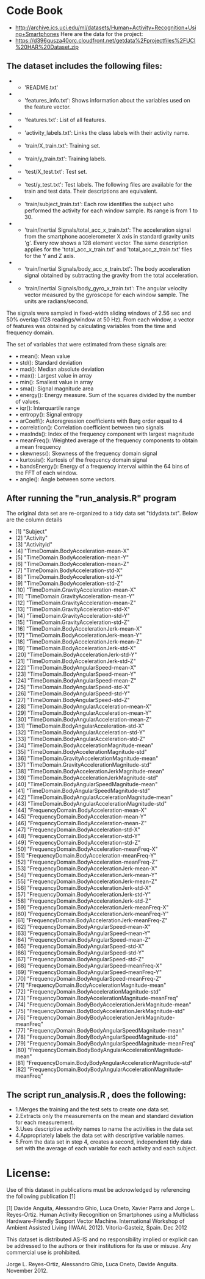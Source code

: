 # Code Book

* http://archive.ics.uci.edu/ml/datasets/Human+Activity+Recognition+Using+Smartphones 
Here are the data for the project:
* https://d396qusza40orc.cloudfront.net/getdata%2Fprojectfiles%2FUCI%20HAR%20Dataset.zip

## The dataset includes the following files:

* - 'README.txt'
* - 'features_info.txt': Shows information about the variables used on the feature vector.
* - 'features.txt': List of all features.
* - 'activity_labels.txt': Links the class labels with their activity name.
* - 'train/X_train.txt': Training set.
* - 'train/y_train.txt': Training labels.
* - 'test/X_test.txt': Test set.
* - 'test/y_test.txt': Test labels.
The following files are available for the train and test data. Their descriptions are equivalent. 
* - 'train/subject_train.txt': Each row identifies the subject who performed the activity for each window sample. Its range is from 1 to 30. 
* - 'train/Inertial Signals/total_acc_x_train.txt': The acceleration signal from the smartphone accelerometer X axis in standard gravity units 'g'. Every row shows a 128 element vector. The same description applies for the 'total_acc_x_train.txt' and 'total_acc_z_train.txt' files for the Y and Z axis. 
* - 'train/Inertial Signals/body_acc_x_train.txt': The body acceleration signal obtained by subtracting the gravity from the total acceleration. 
* - 'train/Inertial Signals/body_gyro_x_train.txt': The angular velocity vector measured by the gyroscope for each window sample. The units are radians/second. 

The signals were sampled in fixed-width sliding windows of 2.56 sec and 50% overlap (128 readings/window at 50 Hz). From each window, a vector of features was obtained by calculating variables from the time and frequency domain.

The set of variables that were estimated from these signals are: 
* • mean(): Mean value
* • std(): Standard deviation
* • mad(): Median absolute deviation 
* • max(): Largest value in array
* • min(): Smallest value in array
* • sma(): Signal magnitude area
* • energy(): Energy measure. Sum of the squares divided by the number of values. 
* • iqr(): Interquartile range 
* • entropy(): Signal entropy
* • arCoeff(): Autoregression coefficients with Burg order equal to 4
* • correlation(): Correlation coefficient between two signals
* • maxInds(): Index of the frequency component with largest magnitude
* • meanFreq(): Weighted average of the frequency components to obtain a mean frequency
* • skewness(): Skewness of the frequency domain signal 
* • kurtosis(): Kurtosis of the frequency domain signal 
* • bandsEnergy(): Energy of a frequency interval within the 64 bins of the FFT of each window.
* • angle(): Angle between some vectors.


## After running the "run_analysis.R" program
The original data set are re-organized to a tidy data set "tidydata.txt". Below are the column details
*  [1] "Subject"                                                      
*  [2] "Activity"                                                     
*  [3] "ActivityId"                                                   
*  [4] "TimeDomain.BodyAcceleration-mean-X"                           
*  [5] "TimeDomain.BodyAcceleration-mean-Y"                           
*  [6] "TimeDomain.BodyAcceleration-mean-Z"                           
*  [7] "TimeDomain.BodyAcceleration-std-X"                            
*  [8] "TimeDomain.BodyAcceleration-std-Y"                            
*  [9] "TimeDomain.BodyAcceleration-std-Z"                            
* [10] "TimeDomain.GravityAcceleration-mean-X"                        
* [11] "TimeDomain.GravityAcceleration-mean-Y"                        
* [12] "TimeDomain.GravityAcceleration-mean-Z"                        
* [13] "TimeDomain.GravityAcceleration-std-X"                         
* [14] "TimeDomain.GravityAcceleration-std-Y"                         
* [15] "TimeDomain.GravityAcceleration-std-Z"                         
* [16] "TimeDomain.BodyAccelerationJerk-mean-X"                       
* [17] "TimeDomain.BodyAccelerationJerk-mean-Y"                       
* [18] "TimeDomain.BodyAccelerationJerk-mean-Z"                       
* [19] "TimeDomain.BodyAccelerationJerk-std-X"                        
* [20] "TimeDomain.BodyAccelerationJerk-std-Y"                        
* [21] "TimeDomain.BodyAccelerationJerk-std-Z"                        
* [22] "TimeDomain.BodyAngularSpeed-mean-X"                           
* [23] "TimeDomain.BodyAngularSpeed-mean-Y"                           
* [24] "TimeDomain.BodyAngularSpeed-mean-Z"                           
* [25] "TimeDomain.BodyAngularSpeed-std-X"                            
* [26] "TimeDomain.BodyAngularSpeed-std-Y"                            
* [27] "TimeDomain.BodyAngularSpeed-std-Z"                            
* [28] "TimeDomain.BodyAngularAcceleration-mean-X"                    
* [29] "TimeDomain.BodyAngularAcceleration-mean-Y"                    
* [30] "TimeDomain.BodyAngularAcceleration-mean-Z"                    
* [31] "TimeDomain.BodyAngularAcceleration-std-X"                     
* [32] "TimeDomain.BodyAngularAcceleration-std-Y"                     
* [33] "TimeDomain.BodyAngularAcceleration-std-Z"                     
* [34] "TimeDomain.BodyAccelerationMagnitude-mean"                    
* [35] "TimeDomain.BodyAccelerationMagnitude-std"                     
* [36] "TimeDomain.GravityAccelerationMagnitude-mean"                 
* [37] "TimeDomain.GravityAccelerationMagnitude-std"                  
* [38] "TimeDomain.BodyAccelerationJerkMagnitude-mean"                
* [39] "TimeDomain.BodyAccelerationJerkMagnitude-std"                 
* [40] "TimeDomain.BodyAngularSpeedMagnitude-mean"                    
* [41] "TimeDomain.BodyAngularSpeedMagnitude-std"                     
* [42] "TimeDomain.BodyAngularAccelerationMagnitude-mean"             
* [43] "TimeDomain.BodyAngularAccelerationMagnitude-std"              
* [44] "FrequencyDomain.BodyAcceleration-mean-X"                      
* [45] "FrequencyDomain.BodyAcceleration-mean-Y"                      
* [46] "FrequencyDomain.BodyAcceleration-mean-Z"                      
* [47] "FrequencyDomain.BodyAcceleration-std-X"                       
* [48] "FrequencyDomain.BodyAcceleration-std-Y"                       
* [49] "FrequencyDomain.BodyAcceleration-std-Z"                       
* [50] "FrequencyDomain.BodyAcceleration-meanFreq-X"                  
* [51] "FrequencyDomain.BodyAcceleration-meanFreq-Y"                  
* [52] "FrequencyDomain.BodyAcceleration-meanFreq-Z"                  
* [53] "FrequencyDomain.BodyAccelerationJerk-mean-X"                  
* [54] "FrequencyDomain.BodyAccelerationJerk-mean-Y"                  
* [55] "FrequencyDomain.BodyAccelerationJerk-mean-Z"                  
* [56] "FrequencyDomain.BodyAccelerationJerk-std-X"                   
* [57] "FrequencyDomain.BodyAccelerationJerk-std-Y"                   
* [58] "FrequencyDomain.BodyAccelerationJerk-std-Z"                   
* [59] "FrequencyDomain.BodyAccelerationJerk-meanFreq-X"              
* [60] "FrequencyDomain.BodyAccelerationJerk-meanFreq-Y"              
* [61] "FrequencyDomain.BodyAccelerationJerk-meanFreq-Z"              
* [62] "FrequencyDomain.BodyAngularSpeed-mean-X"                      
* [63] "FrequencyDomain.BodyAngularSpeed-mean-Y"                      
* [64] "FrequencyDomain.BodyAngularSpeed-mean-Z"                      
* [65] "FrequencyDomain.BodyAngularSpeed-std-X"                       
* [66] "FrequencyDomain.BodyAngularSpeed-std-Y"                       
* [67] "FrequencyDomain.BodyAngularSpeed-std-Z"                       
* [68] "FrequencyDomain.BodyAngularSpeed-meanFreq-X"                  
* [69] "FrequencyDomain.BodyAngularSpeed-meanFreq-Y"                  
* [70] "FrequencyDomain.BodyAngularSpeed-meanFreq-Z"                  
* [71] "FrequencyDomain.BodyAccelerationMagnitude-mean"               
* [72] "FrequencyDomain.BodyAccelerationMagnitude-std"                
* [73] "FrequencyDomain.BodyAccelerationMagnitude-meanFreq"           
* [74] "FrequencyDomain.BodyBodyAccelerationJerkMagnitude-mean"       
* [75] "FrequencyDomain.BodyBodyAccelerationJerkMagnitude-std"        
* [76] "FrequencyDomain.BodyBodyAccelerationJerkMagnitude-meanFreq"   
* [77] "FrequencyDomain.BodyBodyAngularSpeedMagnitude-mean"           
* [78] "FrequencyDomain.BodyBodyAngularSpeedMagnitude-std"            
* [79] "FrequencyDomain.BodyBodyAngularSpeedMagnitude-meanFreq"       
* [80] "FrequencyDomain.BodyBodyAngularAccelerationMagnitude-mean"    
* [81] "FrequencyDomain.BodyBodyAngularAccelerationMagnitude-std"     
* [82] "FrequencyDomain.BodyBodyAngularAccelerationMagnitude-meanFreq"


## The script run_analysis.R , does the following:
* 1.Merges the training and the test sets to create one data set.
* 2.Extracts only the measurements on the mean and standard deviation for each measurement. 
* 3.Uses descriptive activity names to name the activities in the data set
* 4.Appropriately labels the data set with descriptive variable names. 
* 5.From the data set in step 4, creates a second, independent tidy data set with the average of each variable for each activity and each subject.



License:
========
Use of this dataset in publications must be acknowledged by referencing the following publication [1] 

[1] Davide Anguita, Alessandro Ghio, Luca Oneto, Xavier Parra and Jorge L. Reyes-Ortiz. Human Activity Recognition on Smartphones using a Multiclass Hardware-Friendly Support Vector Machine. International Workshop of Ambient Assisted Living (IWAAL 2012). Vitoria-Gasteiz, Spain. Dec 2012

This dataset is distributed AS-IS and no responsibility implied or explicit can be addressed to the authors or their institutions for its use or misuse. Any commercial use is prohibited.

Jorge L. Reyes-Ortiz, Alessandro Ghio, Luca Oneto, Davide Anguita. November 2012.
